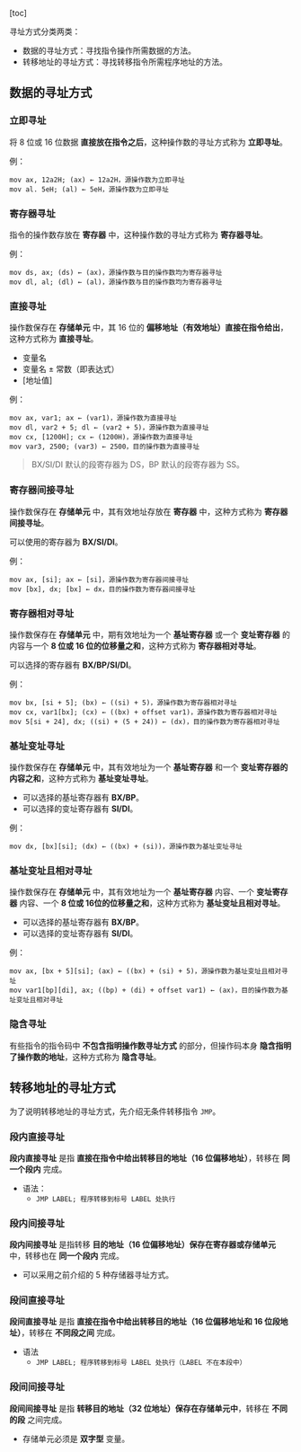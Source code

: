 [toc]

寻址方式分类两类：

- 数据的寻址方式：寻找指令操作所需数据的方法。
- 转移地址的寻址方式：寻找转移指令所需程序地址的方法。

## 数据的寻址方式

### 立即寻址

将 8 位或 16 位数据 **直接放在指令之后**，这种操作数的寻址方式称为 **立即寻址**。

例：

```
mov ax, 12a2H; (ax) ← 12a2H，源操作数为立即寻址
mov al. 5eH; (al) ← 5eH，源操作数为立即寻址
```

### 寄存器寻址

指令的操作数存放在 **寄存器** 中，这种操作数的寻址方式称为 **寄存器寻址**。

例：

```
mov ds, ax; (ds) ← (ax)，源操作数与目的操作数均为寄存器寻址
mov dl, al; (dl) ← (al)，源操作数与目的操作数均为寄存器寻址
```

### 直接寻址

操作数保存在 **存储单元** 中，其 16 位的 **偏移地址（有效地址）直接在指令给出**，这种方式称为 **直接寻址**。

- 变量名
- 变量名 ± 常数（即表达式）
- [地址值]

例：

```
mov ax, var1; ax ← (var1)，源操作数为直接寻址
mov dl, var2 + 5; dl ← (var2 + 5)，源操作数为直接寻址
mov cx, [1200H]; cx ← (1200H)，源操作数为直接寻址
mov var3, 2500; (var3) ← 2500，目的操作数为直接寻址
```

> BX/SI/DI 默认的段寄存器为 DS，BP 默认的段寄存器为 SS。

### 寄存器间接寻址

操作数保存在 **存储单元** 中，其有效地址存放在 **寄存器** 中，这种方式称为 **寄存器间接寻址**。

可以使用的寄存器为 **BX/SI/DI**。

例：

```
mov ax, [si]; ax ← [si]，源操作数为寄存器间接寻址
mov [bx], dx; [bx] ← dx，目的操作数为寄存器间接寻址
```

### 寄存器相对寻址

操作数保存在 **存储单元** 中，期有效地址为一个 **基址寄存器** 或一个 **变址寄存器** 的内容与一个 **8 位或 16 位的位移量之和**，这种方式称为 **寄存器相对寻址**。

可以选择的寄存器有 **BX/BP/SI/DI**。

例：

```
mov bx, [si + 5]; (bx) ← ((si) + 5)，源操作数为寄存器相对寻址
mov cx, var1[bx]; (cx) ← ((bx) + offset var1)，源操作数为寄存器相对寻址
mov 5[si + 24], dx; ((si) + (5 + 24)) ← (dx)，目的操作数为寄存器相对寻址
```

### 基址变址寻址

操作数保存在 **存储单元** 中，其有效地址为一个 **基址寄存器** 和一个 **变址寄存器的内容之和**，这种方式称为 **基址变址寻址**。

- 可以选择的基址寄存器有 **BX/BP**。
- 可以选择的变址寄存器有 **SI/DI**。

例：

```
mov dx, [bx][si]; (dx) ← ((bx) + (si))，源操作数为基址变址寻址
```

### 基址变址且相对寻址

操作数保存在 **存储单元** 中，其有效地址为一个 **基址寄存器** 内容、一个 **变址寄存器** 内容、一个 **8 位或 16位的位移量之和**，这种方式称为 **基址变址且相对寻址**。

- 可以选择的基址寄存器有 **BX/BP**。
- 可以选择的变址寄存器有 **SI/DI**。

例：

```
mov ax, [bx + 5][si]; (ax) ← ((bx) + (si) + 5)，源操作数为基址变址且相对寻址
mov var1[bp][di], ax; ((bp) + (di) + offset var1) ← (ax)，目的操作数为基址变址且相对寻址
```

### 隐含寻址

有些指令的指令码中 **不包含指明操作数寻址方式** 的部分，但操作码本身 **隐含指明了操作数的地址**，这种方式称为 **隐含寻址**。

## 转移地址的寻址方式

为了说明转移地址的寻址方式，先介绍无条件转移指令 `JMP`。

### 段内直接寻址

**段内直接寻址** 是指 **直接在指令中给出转移目的地址（16 位偏移地址）**，转移在 **同一个段内** 完成。

- 语法：
	- `JMP LABEL; 程序转移到标号 LABEL 处执行`

### 段内间接寻址

**段内间接寻址** 是指转移 **目的地址（16 位偏移地址）保存在寄存器或存储单元** 中，转移也在 **同一个段内** 完成。

- 可以采用之前介绍的 5 种存储器寻址方式。

### 段间直接寻址

**段间直接寻址** 是指 **直接在指令中给出转移目的地址（16 位偏移地址和 16 位段地址）**，转移在 **不同段之间** 完成。

- 语法
	- `JMP LABEL; 程序转移到标号 LABEL 处执行（LABEL 不在本段中）`

### 段间间接寻址

**段间间接寻址** 是指 **转移目的地址（32 位地址）保存在存储单元中**，转移在 **不同的段** 之间完成。

- 存储单元必须是 **双字型** 变量。
